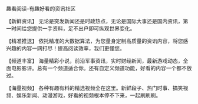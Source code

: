 

趣看阅读-有趣好看的资讯社区

【新鲜资讯】
无论是突发新闻还是时政热点，无论是国际大事还是国内资讯，第一时间给您提供一手资料，足不出户即可纵观世界变化。

【精准推送】
依托精准的大数据算法，为您量身定制高质量的资讯内容，将您感兴趣的内容一网打尽！提高阅读效率，我们更懂您。

【频道丰富】
海量精彩小说，前沿军事资讯，实时财经新闻，最新游戏动态，全面电影影评。总有一个频道适合你。还有自定义频道功能，好看的内容一个都不放过。

【海量视频】
各种有趣有料的精选视频全在这里。新鲜段子、热门时事、搞笑视频、娱乐新闻、动漫游戏，好看的视频根本停不下来，一起刷刷刷。
